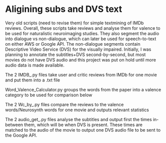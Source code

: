 # Aligining subs and DVS text

Very old scripts (need to revise them) for simple textmining of IMDb reviews. Overall, these scripts take reviews and analyse them for valence to be used for naturalistic neuroimaging studies. They also segment the audio into dialogue vs non-dialogue, which can later be used for speech-to-text on either AWS or Google API. The non-dialogue segments contain Descriptive Video Service (DVS) for the visually impaired. Initially, I was planning to annotate the subtitles+DVS second-by-second, but most movies do not have DVS audio and this project was put on hold until more audio data is made available.



The 2 IMDB_.py files take user and critic reviews from IMDb for one movie and put them into a .txt file

Word_Valence_Calculator.py groups the words from the paper into a valence category to be used for comparison below

The 2 Wc_by_.py files compare the reviews to the valence words/Neurosynth words for one movie and outputs relevant statistics

The 2 audio_get_.py files analyse the subtitles and output first the times in-between them, which will be when DVS is present. These times are matched to the audio of the movie to output one DVS audio file to be sent to the Google API.

